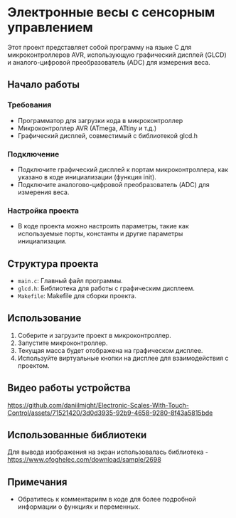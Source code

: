 # Электронные весы с сенсорным управлением

Этот проект представляет собой программу на языке C для микроконтроллеров AVR, использующую графический дисплей (GLCD) и аналого-цифровой преобразователь (ADC) для измерения веса.

## Начало работы

### Требования

- Программатор для загрузки кода в микроконтроллер
- Микроконтроллер AVR (ATmega, ATtiny и т.д.)
- Графический дисплей, совместимый с библиотекой glcd.h

### Подключение

- Подключите графический дисплей к портам микроконтроллера, как указано в коде инициализации (функция init).
- Подключите аналогово-цифровой преобразователь (ADC) для измерения веса.

### Настройка проекта

- В коде проекта можно настроить параметры, такие как используемые порты, константы и другие параметры инициализации.

## Структура проекта

- `main.c`: Главный файл программы.
- `glcd.h`: Библиотека для работы с графическим дисплеем.
- `Makefile`: Makefile для сборки проекта.

## Использование

1. Соберите и загрузите проект в микроконтроллер.
2. Запустите микроконтроллер.
3. Текущая масса будет отображена на графическом дисплее.
4. Используйте виртуальные кнопки на дисплее для взаимодействия с проектом.

## Видео работы устройства

https://github.com/daniilmight/Electronic-Scales-With-Touch-Control/assets/71521420/3d0d3935-92b9-4658-9280-8f43a5815bde

## Использованные библиотеки

Для вывода изображения на экран использовалась библиотека - https://www.ofoghelec.com/download/sample/2698

## Примечания

- Обратитесь к комментариям в коде для более подробной информации о функциях и переменных.

